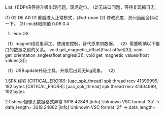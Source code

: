 List:
(1)DPVR等待升级出现问题，现场定位。
(2)无端口问题，等待复现抓日志。


(1) 02 DE AD 01 重启进入正常模式，非cd-room
(2) 修改亮度，房间画面会抖动一下。
(3) imu休眠阈值 0.08 0.4


1. leon OS

（1）magnet线程里添加。使用宏控制，替代原来的数据。
（2）需要明确以下接口的数据之前的关系。
void get_magnetic_offset(float offset[3]);
void get_orientation_angles(float angles[3]);
void get_magnetic_values(float values[3]);


（1）USBupdate升级工具，升级后出现无log现象。
（2）

1.SPK 线程
[CRTICAL_ERORR]: [uac_spk_thread] spk thread recv 41399999, 192 bytes
[CRTICAL_ERORR]: [uac_spk_thread] spk thread recv 41404999, 192 bytes

2.fisheye摄像头数据格式异常
3618.42849 [info] Unknown VSC format '3a' -> data_length=
3619.24862 [info] Unknown VSC format '2f' -> data_length=